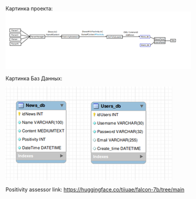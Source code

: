 Картинка проекта:
![ProjectPicture](Picture.png)

Картинка Баз Данных:

![DBPicture](Databases_picture.png)

Positivity assessor link:
https://huggingface.co/tiiuae/falcon-7b/tree/main

